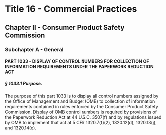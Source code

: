 
# Title 16 - Commercial Practices
## Chapter II - Consumer Product Safety Commission
### Subchapter A - General
#### PART 1033 - DISPLAY OF CONTROL NUMBERS FOR COLLECTION OF INFORMATION REQUIREMENTS UNDER THE PAPERWORK REDUCTION ACT
##### § 1033.1 Purpose.

The purpose of this part 1033 is to display all control numbers assigned by the Office of Management and Budget (OMB) to collection of information requirements contained in rules enforced by the Consumer Product Safety Commission. Display of OMB control numbers is required by provisions of the Paperwork Reduction Act at 44 U.S.C. 3507(f) and by regulations issued by OMB to implement that act at 5 CFR 1320.7(f)(2), 1320.12(d), 1320.13(j), and 1320.14(e).
